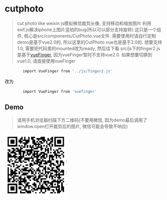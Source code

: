 # cutphoto

> cut photo like weixin
> js模拟微信裁剪头像, 支持移动和缩放图片
> 利用exif.js解决iphone上图片竖拍的bug(所以可以部分支持旋转)
> 这只是一个组件, 核心是src/components/CutPhoto.vue文件. 需要使用时请自行定制
> demo是基于vue2.0的, 所以这里的CutPhoto.vue也是基于2.0的. 想要支持1.0, 需要把代码里的mounted改为ready, 然后往下看
> src/js下的finger2.js是基于[vueFinger](https://github.com/Samlin901211/vuefinger), 因为vueFinger暂时不支持vue2.0. 如果想要切换到vue1.0, 请直接使用vueFinger
````bash
        import VueFinger from '../js/finger2.js'

````
改为
````bash
        import VueFinger from 'vuefinger'

````

## Demo

> 请用手机浏览器扫描下方二维码(不要用微信, 因为demo最后调用了window.open打开裁剪后的图片, 微信可能会导致不响应)

![](https://raw.githubusercontent.com/Samlin901211/img/master/vuefinger/vue1.0_demo.png)